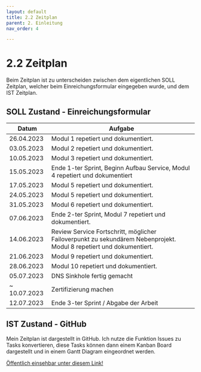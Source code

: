 ```yaml
---
layout: default
title: 2.2 Zeitplan
parent: 2. Einleitung
nav_order: 4

---
```


# 2.2 Zeitplan

Beim Zeitplan ist zu unterscheiden zwischen dem eigentlichen SOLL Zeitplan, welcher beim Einreichungsformular eingegeben wurde, und dem IST Zeitplan.

## SOLL Zustand - Einreichungsformular

| Datum        | Aufgabe                                                                                                             |
| ------------ | ------------------------------------------------------------------------------------------------------------------- |
| 26.04.2023   | Modul 1 repetiert und dokumentiert.                                                                                 |
| 03.05.2023   | Modul 2 repetiert und dokumentiert.                                                                                 |
| 10.05.2023   | Modul 3 repetiert und dokumentiert.                                                                                 |
| 15.05.2023   | Ende 1\-ter Sprint, Beginn Aufbau Service, Modul 4 repetiert und dokumentiert                                       |
| 17.05.2023   | Modul 5 repetiert und dokumentiert.                                                                                 |
| 24.05.2023   | Modul 5 repetiert und dokumentiert.                                                                                 |
| 31.05.2023   | Modul 6 repetiert und dokumentiert.                                                                                 |
| 07.06.2023   | Ende 2-ter Sprint, Modul 7 repetiert und dokumentiert.                                                              |
| 14.06.2023   | Review Service Fortschritt, möglicher Failoverpunkt zu sekundärem Nebenprojekt. Modul 8 repetiert und dokumentiert. |
| 21.06.2023   | Modul 9 repetiert und dokumentiert.                                                                                 |
| 28.06.2023   | Modul 10 repetiert und dokumentiert.                                                                                |
| 05.07.2023   | DNS Sinkhole fertig gemacht                                                                                         |
| ~ 10.07.2023 | Zertifizierung machen                                                                                               |
| 12.07.2023   | Ende 3-ter Sprint / Abgabe der Arbeit                                                                               |

## IST Zustand - GitHub

Mein Zeitplan ist dargestellt in GitHub.
Ich nutze die Funktion Issues zu Tasks konvertieren, diese Tasks können dann einem Kanban Board dargestellt und in einem Gantt Diagram eingeordnet werden.

[Öffentlich einsehbar unter diesem Link!](https://github.com/users/Euthal02/projects/2/views/2)
